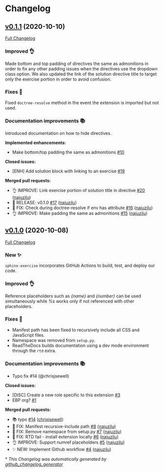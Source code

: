 # Changelog

## [v0.1.1](https://github.com/executablebooks/sphinx-exercise/tree/v0.1.1) (2020-10-10)

[Full Changelog](https://github.com/executablebooks/sphinx-exercise/compare/v0.1.0...v0.1.1)

### Improved 👌

Made bottom and top padding of directives the same as admonitions in order to fix any other padding issues when the directives use the dropdown class option. We also updated the link of the solution directive title to target only the exercise portion in order to avoid confusion.

### Fixes 🐛

Fixed `doctree-resolve` method in the event the extension is imported but not used.

### Documentation improvements 📚

Introduced documentation on how to hide directives.

**Implemented enhancements:**

- Make bottom/top padding the same as admonitions [\#10](https://github.com/executablebooks/sphinx-exercise/issues/10)

**Closed issues:**

- \[ENH\] Add solution block with linking to an exercise [\#19](https://github.com/executablebooks/sphinx-exercise/issues/19)

**Merged pull requests:**

- 👌 IMPROVE: Link exercise portion of solution title in directive [\#20](https://github.com/executablebooks/sphinx-exercise/pull/20) ([najuzilu](https://github.com/najuzilu))
- 🚀 RELEASE: v0.1.0 [\#17](https://github.com/executablebooks/sphinx-exercise/pull/17) ([najuzilu](https://github.com/najuzilu))
- 🐛 FIX: Check during doctree-resolve if env has attribute [\#16](https://github.com/executablebooks/sphinx-exercise/pull/16) ([najuzilu](https://github.com/najuzilu))
- 👌 IMPROVE: Make padding the same as admonitions [\#15](https://github.com/executablebooks/sphinx-exercise/pull/15) ([najuzilu](https://github.com/najuzilu))

## [v0.1.0](https://github.com/executablebooks/sphinx-exercise/tree/v0.1.0) (2020-10-08)

[Full Changelog](https://github.com/executablebooks/sphinx-exercise/compare/8dd98b62aab873e660c8b09dcb88e22c082b1368...v0.1.0)

### New ✨

`sphinx-exercise` incorporates GitHub Actions to build, test, and deploy our code.

### Improved 👌

Reference placeholders such as _{name}_ and _{number}_ can be used simultaneously while _%s_ works only if not referenced with other placeholders.

### Fixes 🐛

- Manifest path has been fixed to recursively include all CSS and JavaScript files.
- Namespace was removed from `setup.py`.
- ReadTheDocs builds documentation using a dev mode environment through the `rtd` extra.

### Documentation improvements 📚

- Typo fix #14 (@chrisjsewell)


**Closed issues:**

- \[DISC\] Create a new role specific to this extension [\#3](https://github.com/executablebooks/sphinx-exercise/issues/3)
- EBP org? [\#1](https://github.com/executablebooks/sphinx-exercise/issues/1)

**Merged pull requests:**

- 📚 typo [\#14](https://github.com/executablebooks/sphinx-exercise/pull/14) ([chrisjsewell](https://github.com/chrisjsewell))
- 🐛 FIX: Manifest recursive-include path [\#8](https://github.com/executablebooks/sphinx-exercise/pull/8) ([najuzilu](https://github.com/najuzilu))
- 🐛 FIX: Remove namespace from setup.py [\#7](https://github.com/executablebooks/sphinx-exercise/pull/7) ([najuzilu](https://github.com/najuzilu))
- 🐛 FIX: RTD fail - install extension locally [\#6](https://github.com/executablebooks/sphinx-exercise/pull/6) ([najuzilu](https://github.com/najuzilu))
- 👌 IMPROVE: Support numref placeholders [\#5](https://github.com/executablebooks/sphinx-exercise/pull/5) ([najuzilu](https://github.com/najuzilu))
- ✨ NEW: Implement Github workflow [\#4](https://github.com/executablebooks/sphinx-exercise/pull/4) ([najuzilu](https://github.com/najuzilu))



\* *This Changelog was automatically generated by [github_changelog_generator](https://github.com/github-changelog-generator/github-changelog-generator)*
